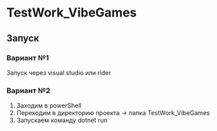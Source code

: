 # TestWork_VibeGames
## Запуск
### Вариант №1
Запуск через visual studio или rider
### Вариант №2
1. Заходим в powerShell
2. Переходим в директорию проекта -> папка TestWork_VibeGames
3. Запускаем команду dotnet run
